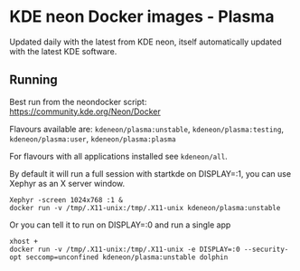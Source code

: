 # KDE neon Docker images - Plasma

Updated daily with the latest from KDE neon, itself automatically updated with the latest KDE software.

## Running

Best run from the neondocker script:
https://community.kde.org/Neon/Docker

Flavours available are: `kdeneon/plasma:unstable`, `kdeneon/plasma:testing`, `kdeneon/plasma:user`, `kdeneon/plasma:plasma`

For flavours with all applications installed see `kdeneon/all`.

By default it will run a full session with startkde on DISPLAY=:1, you can use Xephyr as an X server window.

```
Xephyr -screen 1024x768 :1 &
docker run -v /tmp/.X11-unix:/tmp/.X11-unix kdeneon/plasma:unstable
```

Or you can tell it to run on DISPLAY=:0 and run a single app

```
xhost +
docker run -v /tmp/.X11-unix:/tmp/.X11-unix -e DISPLAY=:0 --security-opt seccomp=unconfined kdeneon/plasma:unstable dolphin
```
